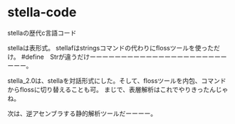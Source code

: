 # stella-code
stellaの歴代c言語コード

stellaは表形式。
stellafはstringsコマンドの代わりにflossツールを使っただけ。
#define　Strが違うだけーーーーーーーーーーーーーーーーーーーーーーーーー。

stella_2.0は、stellaを対話形式にした。そして、flossツールを内包、コマンドからflossに切り替えることも可。
まじで、表層解析はこれでやりきったんじゃね。

次は、逆アセンブラする静的解析ツールだーーーー。

